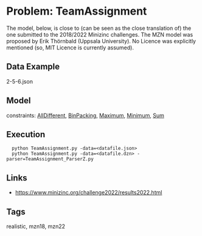 # Problem: TeamAssignment

The model, below, is close to (can be seen as the close translation of) the one submitted to the 2018/2022 Minizinc challenges.
The MZN model was proposed by Erik Thörnbald (Uppsala University).
No Licence was explicitly mentioned (so, MIT Licence is currently assumed).

## Data Example
  2-5-6.json

## Model
  constraints: [AllDifferent](https://pycsp.org/documentation/constraints/AllDifferent), [BinPacking](https://pycsp.org/documentation/constraints/BinPacking), [Maximum](https://pycsp.org/documentation/constraints/Maximum), [Minimum](https://pycsp.org/documentation/constraints/Minimum), [Sum](https://pycsp.org/documentation/constraints/Sum)

## Execution
```
  python TeamAssignment.py -data=<datafile.json>
  python TeamAssignment.py -data=<datafile.dzn> -parser=TeamAssignment_ParserZ.py
```

## Links
  - https://www.minizinc.org/challenge2022/results2022.html

## Tags
  realistic, mzn18, mzn22
